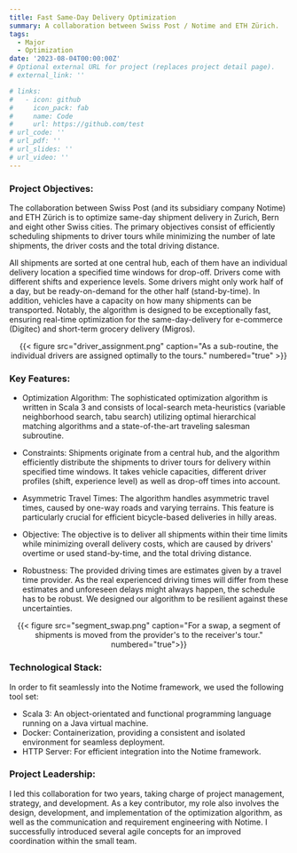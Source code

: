 ```yaml
---
title: Fast Same-Day Delivery Optimization
summary: A collaboration between Swiss Post / Notime and ETH Zürich.
tags:
  - Major
  - Optimization
date: '2023-08-04T00:00:00Z'
# Optional external URL for project (replaces project detail page).
# external_link: ''

# links:
#   - icon: github
#     icon_pack: fab
#     name: Code
#     url: https://github.com/test
# url_code: ''
# url_pdf: ''
# url_slides: ''
# url_video: ''
---
```

### Project Objectives:
The collaboration between Swiss Post (and its subsidiary company Notime) and ETH Zürich is to optimize same-day shipment delivery in Zurich, Bern
and eight other Swiss cities. 
The primary objectives consist of efficiently scheduling shipments to driver tours while minimizing the number of late shipments, 
the driver costs and the total driving distance.

All shipments are sorted at one central hub, each of them have an individual delivery location a specified time windows for drop-off.
Drivers come with different shifts and experience levels. Some drivers might only work half of a day, but be ready-on-demand for the other half (stand-by-time).
In addition, vehicles have a capacity on how many shipments can be transported.
Notably, the algorithm is designed to be exceptionally fast, ensuring real-time optimization for the same-day-delivery for e-commerce (Digitec) and short-term grocery delivery (Migros).

<center>{{< figure src="driver_assignment.png" caption="As a sub-routine, the individual drivers are assigned optimally to the tours." numbered="true" >}}</center>

### Key Features:

- Optimization Algorithm:
The sophisticated optimization algorithm is written in Scala 3 and consists of local-search meta-heuristics (variable neighborhood search, tabu search) utilizing optimal hierarchical matching algorithms and
a state-of-the-art traveling salesman subroutine.

- Constraints:
Shipments originate from a central hub, and the algorithm efficiently distribute the shipments to driver tours for delivery within specified
time windows. It takes vehicle capacities, different driver profiles (shift, experience level) as well as drop-off times into account.

- Asymmetric Travel Times:
The algorithm handles asymmetric travel times, caused by one-way roads and varying terrains.
This feature is particularly crucial for efficient bicycle-based deliveries in hilly areas.

- Objective:
The objective is to deliver all shipments within their time limits while minimizing overall delivery costs, which are caused by drivers' overtime or used stand-by-time, and the total driving distance.

- Robustness:
The provided driving times are estimates given by a travel time provider. As the real experienced driving times will differ from these estimates and unforeseen delays might always happen, the schedule has to be robust.
We designed our algorithm to be resilient against these uncertainties.

<center>{{< figure src="segment_swap.png" caption="For a swap, a segment of shipments is moved from the provider's to the receiver's tour." numbered="true">}}</center>

### Technological Stack:
In order to fit seamlessly into the Notime framework, we used the following tool set:

- Scala 3: An object-orientated and functional programming language running on a Java virtual machine.
- Docker: Containerization, providing a consistent and isolated environment for seamless deployment.
- HTTP Server: For efficient integration into the Notime framework.

### Project Leadership:
I led this collaboration for two years, taking charge of project management, strategy, and development.
As a key contributor, my role also involves the design, development, and implementation of the optimization algorithm, as well as the communication and requirement engineering with Notime.
I successfully introduced several agile concepts for an improved coordination within the small team.
